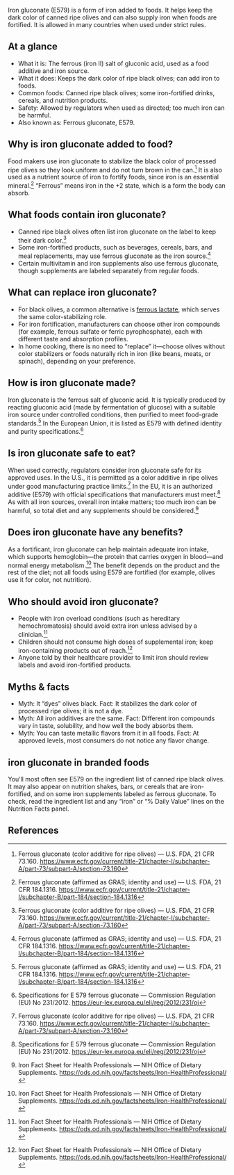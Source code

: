 Iron gluconate (E579) is a form of iron added to foods. It helps keep the dark color of canned ripe olives and can also supply iron when foods are fortified. It is allowed in many countries when used under strict rules.

<!--more-->

## At a glance
- What it is: The ferrous (iron II) salt of gluconic acid, used as a food additive and iron source.
- What it does: Keeps the dark color of ripe black olives; can add iron to foods.
- Common foods: Canned ripe black olives; some iron-fortified drinks, cereals, and nutrition products.
- Safety: Allowed by regulators when used as directed; too much iron can be harmful.
- Also known as: Ferrous gluconate, E579.

## Why is iron gluconate added to food?
Food makers use iron gluconate to stabilize the black color of processed ripe olives so they look uniform and do not turn brown in the can.[^1] It is also used as a nutrient source of iron to fortify foods, since iron is an essential mineral.[^2] “Ferrous” means iron in the +2 state, which is a form the body can absorb.

## What foods contain iron gluconate?
- Canned ripe black olives often list iron gluconate on the label to keep their dark color.[^1]
- Some iron-fortified products, such as beverages, cereals, bars, and meal replacements, may use ferrous gluconate as the iron source.[^2]
- Certain multivitamin and iron supplements also use ferrous gluconate, though supplements are labeled separately from regular foods.

## What can replace iron gluconate?
- For black olives, a common alternative is [ferrous lactate](/e585-ferrous-lactate), which serves the same color-stabilizing role.
- For iron fortification, manufacturers can choose other iron compounds (for example, ferrous sulfate or ferric pyrophosphate), each with different taste and absorption profiles.
- In home cooking, there is no need to “replace” it—choose olives without color stabilizers or foods naturally rich in iron (like beans, meats, or spinach), depending on your preference.

## How is iron gluconate made?
Iron gluconate is the ferrous salt of gluconic acid. It is typically produced by reacting gluconic acid (made by fermentation of glucose) with a suitable iron source under controlled conditions, then purified to meet food-grade standards.[^2] In the European Union, it is listed as E579 with defined identity and purity specifications.[^3]

## Is iron gluconate safe to eat?
When used correctly, regulators consider iron gluconate safe for its approved uses. In the U.S., it is permitted as a color additive in ripe olives under good manufacturing practice limits.[^1] In the EU, it is an authorized additive (E579) with official specifications that manufacturers must meet.[^3] As with all iron sources, overall iron intake matters; too much iron can be harmful, so total diet and any supplements should be considered.[^4]

## Does iron gluconate have any benefits?
As a fortificant, iron gluconate can help maintain adequate iron intake, which supports hemoglobin—the protein that carries oxygen in blood—and normal energy metabolism.[^4] The benefit depends on the product and the rest of the diet; not all foods using E579 are fortified (for example, olives use it for color, not nutrition).

## Who should avoid iron gluconate?
- People with iron overload conditions (such as hereditary hemochromatosis) should avoid extra iron unless advised by a clinician.[^4]
- Children should not consume high doses of supplemental iron; keep iron-containing products out of reach.[^4]
- Anyone told by their healthcare provider to limit iron should review labels and avoid iron-fortified products.

## Myths & facts
- Myth: It “dyes” olives black. Fact: It stabilizes the dark color of processed ripe olives; it is not a dye.
- Myth: All iron additives are the same. Fact: Different iron compounds vary in taste, solubility, and how well the body absorbs them.
- Myth: You can taste metallic flavors from it in all foods. Fact: At approved levels, most consumers do not notice any flavor change.

## iron gluconate in branded foods
You’ll most often see E579 on the ingredient list of canned ripe black olives. It may also appear on nutrition shakes, bars, or cereals that are iron-fortified, and on some iron supplements labeled as ferrous gluconate. To check, read the ingredient list and any “iron” or “% Daily Value” lines on the Nutrition Facts panel.

## References
[^1]: Ferrous gluconate (color additive for ripe olives) — U.S. FDA, 21 CFR 73.160. https://www.ecfr.gov/current/title-21/chapter-I/subchapter-A/part-73/subpart-A/section-73.160
[^2]: Ferrous gluconate (affirmed as GRAS; identity and use) — U.S. FDA, 21 CFR 184.1316. https://www.ecfr.gov/current/title-21/chapter-I/subchapter-B/part-184/section-184.1316
[^3]: Specifications for E 579 ferrous gluconate — Commission Regulation (EU) No 231/2012. https://eur-lex.europa.eu/eli/reg/2012/231/oj
[^4]: Iron Fact Sheet for Health Professionals — NIH Office of Dietary Supplements. https://ods.od.nih.gov/factsheets/Iron-HealthProfessional/
